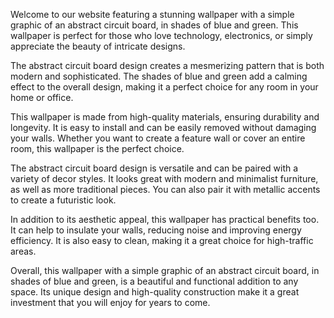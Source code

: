 <!--
Write me content for website with wallpaper "A wallpaper with a simple graphic of an abstract circuit board, in shades of blue and green."
-->

<!--font:Montserrat-->

Welcome to our website featuring a stunning wallpaper with a simple graphic of an abstract circuit board, in shades of blue and green. This wallpaper is perfect for those who love technology, electronics, or simply appreciate the beauty of intricate designs.

The abstract circuit board design creates a mesmerizing pattern that is both modern and sophisticated. The shades of blue and green add a calming effect to the overall design, making it a perfect choice for any room in your home or office.

This wallpaper is made from high-quality materials, ensuring durability and longevity. It is easy to install and can be easily removed without damaging your walls. Whether you want to create a feature wall or cover an entire room, this wallpaper is the perfect choice.

The abstract circuit board design is versatile and can be paired with a variety of decor styles. It looks great with modern and minimalist furniture, as well as more traditional pieces. You can also pair it with metallic accents to create a futuristic look.

In addition to its aesthetic appeal, this wallpaper has practical benefits too. It can help to insulate your walls, reducing noise and improving energy efficiency. It is also easy to clean, making it a great choice for high-traffic areas.

Overall, this wallpaper with a simple graphic of an abstract circuit board, in shades of blue and green, is a beautiful and functional addition to any space. Its unique design and high-quality construction make it a great investment that you will enjoy for years to come.

